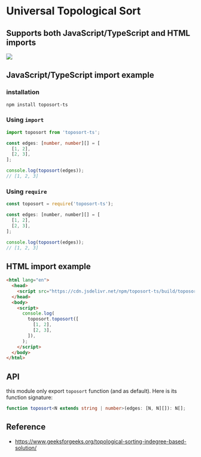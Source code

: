 # Universal Topological Sort

## Supports both JavaScript/TypeScript and HTML imports

[![](https://data.jsdelivr.com/v1/package/npm/toposort-ts/badge)](https://www.jsdelivr.com/package/npm/toposort-ts)

## JavaScript/TypeScript import example

### installation

```bash
npm install toposort-ts
```

### Using `import`

```typescript
import toposort from 'toposort-ts';

const edges: [number, number][] = [
  [1, 2],
  [2, 3],
];

console.log(toposort(edges));
// [1, 2, 3]
```

### Using `require`

```javascript
const toposort = require('toposort-ts');

const edges: [number, number][] = [
  [1, 2],
  [2, 3],
];

console.log(toposort(edges));
// [1, 2, 3]
```

## HTML import example

```html
<html lang="en">
  <head>
    <script src="https://cdn.jsdelivr.net/npm/toposort-ts/build/toposort.min.js"></script>
  </head>
  <body>
    <script>
      console.log(
        toposort.toposort([
          [1, 2],
          [2, 3],
        ]),
      );
    </script>
  </body>
</html>
```

## API

this module only export `toposort` function (and as default). Here is its
function signature:

```typescript
function toposort<N extends string | number>(edges: [N, N][]): N[];
```

## Reference

- https://www.geeksforgeeks.org/topological-sorting-indegree-based-solution/
